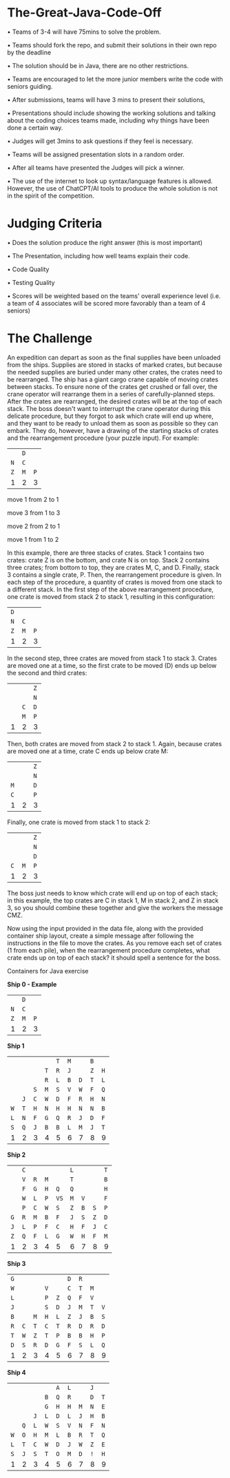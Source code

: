 # The-Great-Java-Code-Off

•	Teams of 3-4 will have 75mins to solve the problem.

•	Teams should fork the repo, and submit their solutions in their own repo by the deadline

•	The solution should be in Java, there are no other restrictions.

•	Teams are encouraged to let the more junior members write the code with seniors guiding.

•	After submissions, teams will have 3 mins to present their solutions,

•	Presentations should include showing the working solutions and talking about the coding choices teams made, including why things have been done a certain way.

•	Judges will get 3mins to ask questions if they feel is necessary.

•	Teams will be assigned presentation slots in a random order.

•	After all teams have presented the Judges will pick a winner.

•	The use of the internet to look up syntax/language features is allowed. However, the use of ChatCPT/AI tools to produce the whole solution is not in the spirit of the competition.

# Judging Criteria

•   Does the solution produce the right answer (this is most important)

•   The Presentation, including how well teams explain their code.

•   Code Quality

•   Testing Quality

•   Scores will be weighted based on the teams' overall experience level (i.e. a team of 4 associates will be scored more favorably than a team of 4 seniors)


# The Challenge

An expedition can depart as soon as the final supplies have been unloaded from the ships. Supplies are stored in stacks of marked crates, but because the needed supplies are buried under many other crates, the crates need to be rearranged.
The ship has a giant cargo crane capable of moving crates between stacks. To ensure none of the crates get crushed or fall over, the crane operator will rearrange them in a series of carefully-planned steps. After the crates are rearranged, the desired crates will be at the top of each stack.
The boss doesn't want to interrupt the crane operator during this delicate procedure, but they forgot to ask which crate will end up where, and they want to be ready to unload them as soon as possible so they can embark.
They do, however, have a drawing of the starting stacks of crates and the rearrangement procedure (your puzzle input). For example:

||||
|--- | --- | ---|
||`D`||
|`N`|`C`||
|`Z`|`M`|`P`|
|1|2|3|

move 1 from 2 to 1

move 3 from 1 to 3

move 2 from 2 to 1

move 1 from 1 to 2

In this example, there are three stacks of crates. Stack 1 contains two crates: crate Z is on the bottom, and crate N is on top. Stack 2 contains three crates; from bottom to top, they are crates M, C, and D. Finally, stack 3 contains a single crate, P.
Then, the rearrangement procedure is given. In each step of the procedure, a quantity of crates is moved from one stack to a different stack. In the first step of the above rearrangement procedure, one crate is moved from stack 2 to stack 1, resulting in this configuration:

||||
|--- | --- | ---|
|`D`|||
|`N`|`C`||
|`Z`|`M`|`P`|
|1|2|3|

In the second step, three crates are moved from stack 1 to stack 3. Crates are moved one at a time, so the first crate to be moved (D) ends up below the second and third crates:

||||
|--- | --- | ---|
|||`Z`|
|||`N`|
||`C`|`D`|
||`M`|`P`|
|1|2|3|

Then, both crates are moved from stack 2 to stack 1. Again, because crates are moved one at a time, crate C ends up below crate M:

||||
|--- | --- | ---|
|||`Z`|
|||`N`|
|`M`||`D`|
|`C`||`P`|
|1|2|3|

Finally, one crate is moved from stack 1 to stack 2:

||||
|--- | --- | ---|
|||`Z`|
|||`N`|
|||`D`|
|`C`|`M`|`P`|
|1|2|3|

The boss just needs to know which crate will end up on top of each stack; in this example, the top crates are C in stack 1, M in stack 2, and Z in stack 3, so you should combine these together and give the workers the message CMZ.

Now using the input provided in the data file, along with the provided container ship layout, create a simple message after following the instructions in the file to move the crates.
As you remove each set of crates (1 from each pile), when the rearrangement procedure completes, what crate ends up on top of each stack? it should spell a sentence for the boss.

Containers for Java exercise

**Ship 0 - Example**

||||
|--- | --- | ---|
||`D`||
|`N`|`C`||
|`Z`|`M`|`P`|
|1|2|3|

**Ship 1**

||||||||||
|---|---|---|---|---|---|---|---|---|
|||||`T`|`M`||`B`||
||||`T`|`R`|`J`||`Z`|`H`|
||||`R`|`L`|`B`|`D`|`T`|`L`|
|||`S`|`M`|`S`|`V`|`W`|`F`|`Q`|
||`J`|`C`|`W`|`D`|`F`|`R`|`H`|`N`|
|`W`|`T`|`H`|`N`|`H`|`H`|`N`|`N`|`B`|
|`L`|`N`|`F`|`G`|`Q`|`R`|`J`|`D`|`F`|
|`S`|`Q`|`J`|`B`|`B`|`L`|`M`|`J`|`T`|
|1|2|3|4|5|6|7|8|9|

**Ship 2**

||||||||||
|---|---|---|---|---|---|---|---|---|
||`C`||||`L`|||`T`|
||`V`|`R`|`M`||`T`|||`B`|
||`F`|`G`|`H`|`Q`|`Q`|||`H`|
||`W`|`L`|`P`|`VS`|`M`|`V`||`F`|
||`P`|`C`|`W`|`S`|`Z`|`B`|`S`|`P`|
|`G`|`R`|`M`|`B`|`F`|`J`|`S`|`Z`|`D`|
|`J`|`L`|`P`|`F`|`C`|`H`|`F`|`J`|`C`|
|`Z`|`Q`|`F`|`L`|`G`|`W`|`H`|`F`|`M`|
|1|2|3|4|5|6|7|8|9|

**Ship 3**

||||||||||
|---|---|---|---|---|---|---|---|---|
|`G`|||||`D`|`R`|||
|`W`|||`V`||`C`|`T`|`M`||
|`L`|||`P`|`Z`|`Q`|`F`|`V`||
|`J`|||`S`|`D`|`J`|`M`|`T`|`V`|
|`B`||`M`|`H`|`L`|`Z`|`J`|`B`|`S`|
|`R`|`C`|`T`|`C`|`T`|`R`|`D`|`R`|`D`|
|`T`|`W`|`Z`|`T`|`P`|`B`|`B`|`H`|`P`|
|`D`|`S`|`R`|`D`|`G`|`F`|`S`|`L`|`Q`|
|1|2|3|4|5|6|7|8|9|

**Ship 4**

||||||||||
|---|---|---|---|---|---|---|---|---|
|||||`A`|`L`||`J`||
||||`B`|`Q`|`R`||`D`|`T`|
||||`G`|`H`|`H`|`M`|`N`|`E`|
|||`J`|`L`|`D`|`L`|`J`|`H`|`B`|
||`Q`|`L`|`W`|`S`|`V`|`N`|`F`|`N`|
|`W`|`O`|`H`|`M`|`L`|`B`|`R`|`T`|`Q`|
|`L`|`T`|`C`|`W`|`D`|`J`|`W`|`Z`|`E`|
|`S`|`J`|`S`|`T`|`O`|`M`|`D`|`!`|`H`|
|1|2|3|4|5|6|7|8|9|

